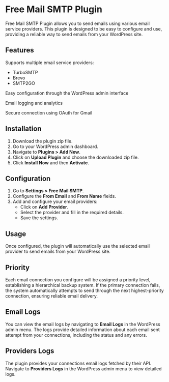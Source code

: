 
# Free Mail SMTP Plugin

Free Mail SMTP Plugin allows you to send emails using various email service providers. This plugin is designed to be easy to configure and use, providing a reliable way to send emails from your WordPress site.

## Features

Supports multiple email service providers:

- TurboSMTP
- Brevo
- SMTP2GO

Easy configuration through the WordPress admin interface

Email logging and analytics

Secure connection using OAuth for Gmail

## Installation

1. Download the plugin zip file.
2. Go to your WordPress admin dashboard.
3. Navigate to **Plugins > Add New**.
4. Click on **Upload Plugin** and choose the downloaded zip file.
5. Click **Install Now** and then **Activate**.

## Configuration

1. Go to **Settings > Free Mail SMTP**.
2. Configure the **From Email** and **From Name** fields.
3. Add and configure your email providers:
   - Click on **Add Provider**.
   - Select the provider and fill in the required details.
   - Save the settings.

## Usage

Once configured, the plugin will automatically use the selected email provider to send emails from your WordPress site.

## Priority

Each email connection you configure will be assigned a priority level, establishing a hierarchical backup system. If the primary connection fails, the system automatically attempts to send through the next highest-priority connection, ensuring reliable email delivery.

## Email Logs

You can view the email logs by navigating to **Email Logs** in the WordPress admin menu. The logs provide detailed information about each email sent attempt from your connections, including the status and any errors.

## Providers Logs

The plugin provides your connections email logs fetched by their API. Navigate to **Providers Logs** in the WordPress admin menu to view detailed logs.